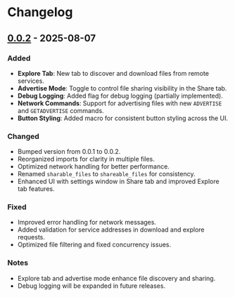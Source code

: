 # Changelog

## [0.0.2] - 2025-08-07

### Added
- **Explore Tab**: New tab to discover and download files from remote services.
- **Advertise Mode**: Toggle to control file sharing visibility in the Share tab.
- **Debug Logging**: Added flag for debug logging (partially implemented).
- **Network Commands**: Support for advertising files with new `ADVERTISE` and `GETADVERTISE` commands.
- **Button Styling**: Added macro for consistent button styling across the UI.

### Changed
- Bumped version from 0.0.1 to 0.0.2.
- Reorganized imports for clarity in multiple files.
- Optimized network handling for better performance.
- Renamed `sharable_files` to `shareable_files` for consistency.
- Enhanced UI with settings window in Share tab and improved Explore tab features.

### Fixed
- Improved error handling for network messages.
- Added validation for service addresses in download and explore requests.
- Optimized file filtering and fixed concurrency issues.

### Notes
- Explore tab and advertise mode enhance file discovery and sharing.
- Debug logging will be expanded in future releases.

[0.0.2]: https://github.com/valansai/nymshare/commit/ddebb717bc1cda704a81389bcaebbedf07900c1c
